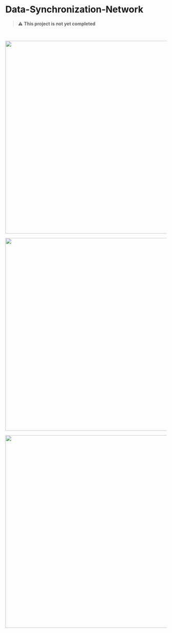 # Data-Synchronization-Network

> :warning: **This project is not yet completed**


</br>
<p align="center"><img src="https://raw.githubusercontent.com/erman999/Data-Transfer-Network/master/screenshots/client.jpg" width="600"></p>
<p align="center"><img src="https://raw.githubusercontent.com/erman999/Data-Transfer-Network/master/screenshots/server.jpg" width="600"></p>
<p align="center"><img src="https://raw.githubusercontent.com/erman999/Data-Transfer-Network/master/screenshots/configs.jpg" width="600"></p>
</br>
